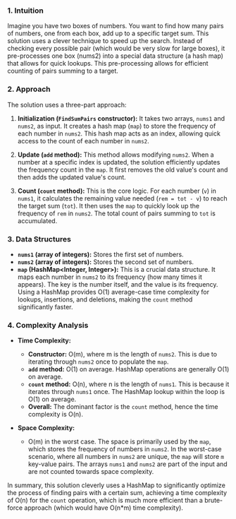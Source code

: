 ### 1. Intuition

Imagine you have two boxes of numbers.  You want to find how many pairs of numbers, one from each box, add up to a specific target sum.  This solution uses a clever technique to speed up the search.  Instead of checking every possible pair (which would be very slow for large boxes), it pre-processes one box (nums2) into a special data structure (a hash map) that allows for quick lookups. This pre-processing allows for efficient counting of pairs summing to a target.

### 2. Approach

The solution uses a three-part approach:

1. **Initialization (`FindSumPairs` constructor):**  It takes two arrays, `nums1` and `nums2`, as input. It creates a hash map (`map`) to store the frequency of each number in `nums2`.  This hash map acts as an index, allowing quick access to the count of each number in `nums2`.

2. **Update (`add` method):**  This method allows modifying `nums2`. When a number at a specific index is updated, the solution efficiently updates the frequency count in the `map`. It first removes the old value's count and then adds the updated value's count.

3. **Count (`count` method):** This is the core logic. For each number (`v`) in `nums1`, it calculates the remaining value needed (`rem = tot - v`) to reach the target sum (`tot`). It then uses the `map` to quickly look up the frequency of `rem` in `nums2`. The total count of pairs summing to `tot` is accumulated.


### 3. Data Structures

- **`nums1` (array of integers):** Stores the first set of numbers.
- **`nums2` (array of integers):** Stores the second set of numbers.
- **`map` (HashMap<Integer, Integer>):** This is a crucial data structure. It maps each number in `nums2` to its frequency (how many times it appears).  The key is the number itself, and the value is its frequency.  Using a HashMap provides O(1) average-case time complexity for lookups, insertions, and deletions, making the `count` method significantly faster.

### 4. Complexity Analysis

- **Time Complexity:**
    - **Constructor:** O(m), where m is the length of `nums2`. This is due to iterating through `nums2` once to populate the `map`.
    - **`add` method:** O(1) on average. HashMap operations are generally O(1) on average.
    - **`count` method:** O(n), where n is the length of `nums1`. This is because it iterates through `nums1` once.  The HashMap lookup within the loop is O(1) on average.
    - **Overall:** The dominant factor is the `count` method, hence the time complexity is O(n).

- **Space Complexity:**
    - O(m) in the worst case. The space is primarily used by the `map`, which stores the frequency of numbers in `nums2`.  In the worst-case scenario, where all numbers in `nums2` are unique, the `map` will store `m` key-value pairs.  The arrays `nums1` and `nums2` are part of the input and are not counted towards space complexity.

In summary, this solution cleverly uses a HashMap to significantly optimize the process of finding pairs with a certain sum, achieving a time complexity of O(n) for the `count` operation, which is much more efficient than a brute-force approach (which would have O(n*m) time complexity).
